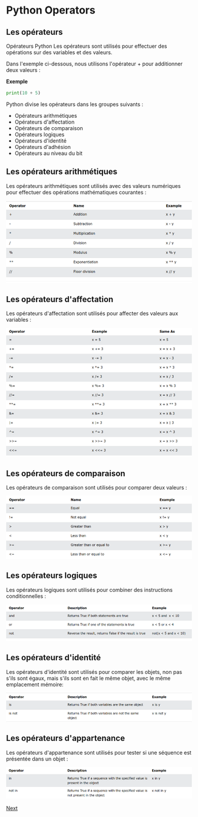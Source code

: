 # Python Operators

## Les opérateurs

Opérateurs Python
Les opérateurs sont utilisés pour effectuer des opérations sur des variables et des valeurs.

Dans l'exemple ci-dessous, nous utilisons l'opérateur + pour additionner deux valeurs :

**Exemple**

```python
print(10 + 5)
```

Python divise les opérateurs dans les groupes suivants :

* Opérateurs arithmétiques
* Opérateurs d'affectation
* Opérateurs de comparaison
* Opérateurs logiques
* Opérateurs d'identité
* Opérateurs d'adhésion
* Opérateurs au niveau du bit

## Les opérateurs arithmétiques

Les opérateurs arithmétiques sont utilisés avec des valeurs numériques pour effectuer des opérations mathématiques courantes :

![Les opérateurs arithmétiques](./img/arithmetic_operators.png)

## Les opérateurs d'affectation

Les opérateurs d'affectation sont utilisés pour affecter des valeurs aux variables :

![image](./img/assignment_operators.png)

## Les opérateurs de comparaison

Les opérateurs de comparaison sont utilisés pour comparer deux valeurs :

![image](./img/comparison_operators.png)

## Les opérateurs logiques

Les opérateurs logiques sont utilisés pour combiner des instructions conditionnelles :

![image](./img/logical_operators.png)

## Les opérateurs d'identité

Les opérateurs d'identité sont utilisés pour comparer les objets, non pas s'ils sont égaux, mais s'ils sont en fait le même objet, avec le même emplacement mémoire:

![image](./img/identity_operators.png)

## Les opérateurs d'appartenance

Les opérateurs d'appartenance sont utilisés pour tester si une séquence est présentée dans un objet :

![image](./img/membership_operators.png)

[Next](./python_10_lists.md)

